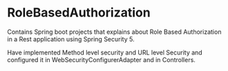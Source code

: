 # RoleBasedAuthorization

Contains Spring boot projects that explains about Role Based Authorization in a Rest application using Spring Security 5.

Have implemented Method level security and URL level Security and configured it in WebSecurityConfigurerAdapter and in Controllers.
